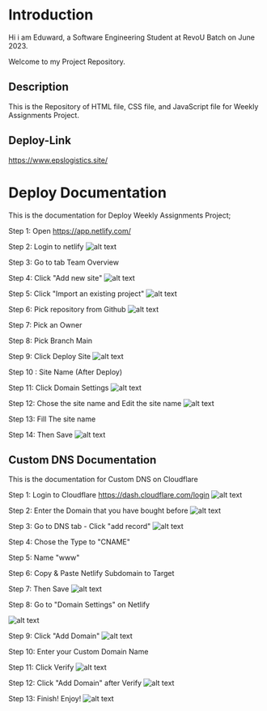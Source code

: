 
# Introduction

Hi i am Eduward, a Software Engineering Student at RevoU Batch on June 2023.

Welcome to my Project Repository.


## Description

This is the Repository of HTML file, CSS file, and JavaScript file for Weekly Assignments Project.


## Deploy-Link

https://www.epslogistics.site/

# Deploy Documentation

This is the documentation for Deploy Weekly Assignments Project;

Step 1: Open https://app.netlify.com/

Step 2: Login to netlify
![alt text](https://github.com/RevoU-FSSE-2/week-4-Eduwardstp/blob/main/pict/assets%20documentasi/Login%20%26%20Deploy%20Netlify/1-2%20login%20netlify.png?raw=true)

Step 3: Go to tab Team Overview

Step 4: Click "Add new site"
![alt text](https://github.com/RevoU-FSSE-2/week-4-Eduwardstp/blob/main/pict/assets%20documentasi/Login%20%26%20Deploy%20Netlify/3-4%20add%20new%20site.png?raw=true)

Step 5: Click "Import an existing project"
![alt text](https://github.com/RevoU-FSSE-2/week-4-Eduwardstp/blob/main/pict/assets%20documentasi/Login%20%26%20Deploy%20Netlify/5%20import%20an%20existing%20project.png?raw=true)

Step 6: Pick repository from Github
![alt text](https://github.com/RevoU-FSSE-2/week-4-Eduwardstp/blob/main/pict/assets%20documentasi/Login%20%26%20Deploy%20Netlify/6%20pilih%20repository%20dari%20github.png?raw=true)

Step 7: Pick an Owner

Step 8: Pick Branch Main

Step 9: Click Deploy Site
![alt text](https://github.com/RevoU-FSSE-2/week-4-Eduwardstp/blob/main/pict/assets%20documentasi/Login%20%26%20Deploy%20Netlify/7-9%20pilih%20branch%20main%20and%20deploy.png?raw=true)

Step 10 : Site Name (After Deploy)

Step 11: Click Domain Settings
![alt text](https://github.com/RevoU-FSSE-2/week-4-Eduwardstp/blob/main/pict/assets%20documentasi/Login%20%26%20Deploy%20Netlify/10-11%20hasil%20deploy%20%26%20setting%20domain.png?raw=true)

Step 12: Chose the site name and Edit the site name
![alt text](https://github.com/RevoU-FSSE-2/week-4-Eduwardstp/blob/main/pict/assets%20documentasi/Login%20%26%20Deploy%20Netlify/12%20edit%20site%20name.png?raw=true)

Step 13: Fill The site name

Step 14: Then Save
![alt text](https://github.com/RevoU-FSSE-2/week-4-Eduwardstp/blob/main/pict/assets%20documentasi/Login%20%26%20Deploy%20Netlify/13-14%20change%20name%20and%20save.png?raw=true)


## Custom DNS Documentation

This is the documentation for Custom DNS on Cloudflare

Step 1: Login to Cloudflare https://dash.cloudflare.com/login
![alt text](https://github.com/RevoU-FSSE-2/week-4-Eduwardstp/blob/main/pict/assets%20documentasi/custom%20DNS/1%20login%20cloudflare.png?raw=true)

Step 2: Enter the Domain that you have bought before
![alt text](https://github.com/RevoU-FSSE-2/week-4-Eduwardstp/blob/main/pict/assets%20documentasi/custom%20DNS/2%20enter%20domain%20and%20add%20site.png?raw=true)

Step 3: Go to DNS tab - Click "add record"
![alt text](https://github.com/RevoU-FSSE-2/week-4-Eduwardstp/blob/main/pict/assets%20documentasi/custom%20DNS/3%20add%20record.png?raw=true)

Step 4: Chose the Type to "CNAME"

Step 5: Name "www"

Step 6: Copy & Paste Netlify Subdomain to Target

Step 7: Then Save
![alt text](https://github.com/RevoU-FSSE-2/week-4-Eduwardstp/blob/main/pict/assets%20documentasi/custom%20DNS/4-7%20type%20Name%20Target%20save.png?raw=true)

Step 8: Go to "Domain Settings" on Netlify

![alt text](https://github.com/RevoU-FSSE-2/week-4-Eduwardstp/blob/main/pict/assets%20documentasi/custom%20DNS/8%20go%20to%20netlify%20domain%20setting.png?raw=true)

Step 9: Click "Add Domain"
![alt text](https://github.com/RevoU-FSSE-2/week-4-Eduwardstp/blob/main/pict/assets%20documentasi/custom%20DNS/9%20add%20domain.png?raw=true)

Step 10: Enter your Custom Domain Name

Step 11: Click Verify
![alt text](https://github.com/RevoU-FSSE-2/week-4-Eduwardstp/blob/main/pict/assets%20documentasi/custom%20DNS/10-11%20input%20custom%20domain%20and%20verify.png?raw=true)

Step 12: Click "Add Domain" after Verify
![alt text](https://github.com/RevoU-FSSE-2/week-4-Eduwardstp/blob/main/pict/assets%20documentasi/custom%20DNS/12%20add%20domain.png?raw=true)

Step 13: Finish! Enjoy!
![alt text](https://github.com/RevoU-FSSE-2/week-4-Eduwardstp/blob/main/pict/assets%20documentasi/custom%20DNS/13%20done.png?raw=true)








